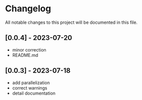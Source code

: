 # Changelog

All notable changes to this project will be documented in this file.

## [0.0.4] - 2023-07-20

- minor correction
- README.md

## [0.0.3] - 2023-07-18

- add parallelization
- correct warnings
- detail documentation
